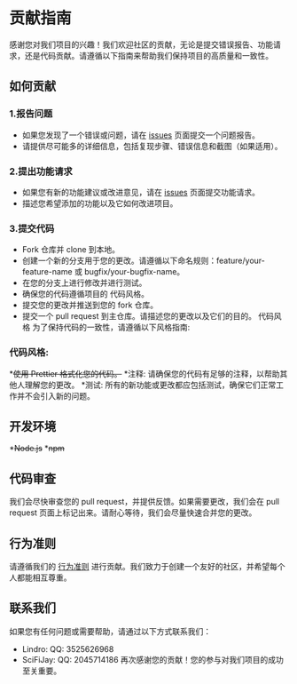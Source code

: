 # 贡献指南
感谢您对我们项目的兴趣！我们欢迎社区的贡献，无论是提交错误报告、功能请求，还是代码贡献。请遵循以下指南来帮助我们保持项目的高质量和一致性。

如何贡献
---

### 1.报告问题

* 如果您发现了一个错误或问题，请在 [issues](https://github.com/lindro.github.io/issues) 页面提交一个问题报告。
* 请提供尽可能多的详细信息，包括复现步骤、错误信息和截图（如果适用）。

### 2.提出功能请求
* 如果您有新的功能建议或改进意见，请在 [issues](https://github.com/lindro.github.io/issues) 页面提交功能请求。
* 描述您希望添加的功能以及它如何改进项目。

### 3.提交代码
* Fork 仓库并 clone 到本地。
* 创建一个新的分支用于您的更改。请遵循以下命名规则：feature/your-feature-name 或 bugfix/your-bugfix-name。
* 在您的分支上进行修改并进行测试。
* 确保您的代码遵循项目的 代码风格。
* 提交您的更改并推送到您的 fork 仓库。
*  提交一个 pull request 到主仓库。请描述您的更改以及它们的目的。
代码风格   为了保持代码的一致性，请遵循以下风格指南:

### 代码风格: 


*~~使用 Prettier 格式化您的代码。~~
*注释: 请确保您的代码有足够的注释，以帮助其他人理解您的更改。
*测试: 所有的新功能或更改都应包括测试，确保它们正常工作并不会引入新的问题。
## 开发环境
*~~Node.js~~
*~~npm~~

## 代码审查
我们会尽快审查您的 pull request，并提供反馈。如果需要更改，我们会在 pull request 页面上标记出来。请耐心等待，我们会尽量快速合并您的更改。

## 行为准则
请遵循我们的 [行为准则]() 进行贡献。我们致力于创建一个友好的社区，并希望每个人都能相互尊重。

## 联系我们
如果您有任何问题或需要帮助，请通过以下方式联系我们：
* Lindro: QQ: 3525626968
* SciFiJay: QQ: 2045714186
再次感谢您的贡献！您的参与对我们项目的成功至关重要。
